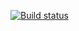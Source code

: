 [![Build status](https://ci.appveyor.com/api/projects/status/f04ag1v4qetaxvck?svg=true)](https://ci.appveyor.com/project/NastyaImp/aqa2-3-1)
